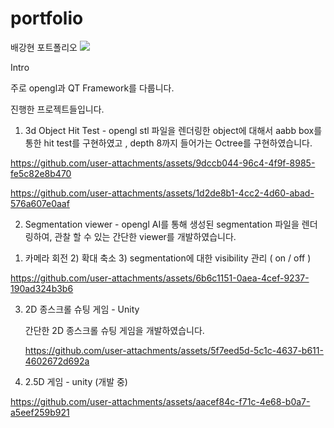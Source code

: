 # portfolio

배강현 포트폴리오
<img src="https://capsule-render.vercel.app/api?type=모양&color=색상코드&height=높이&section=header&text=안녕하세요 ! c++ 그래픽스 개발자 배강현입니다.&fontSize=텍스트크기" />

Intro



주로 opengl과 QT Framework를 다룹니다.

진행한 프로젝트들입니다.




1. 3d Object Hit Test - opengl
   stl 파일을 렌더링한 object에 대해서 aabb box를 통한 hit test를 구현하였고 , depth 8까지 들어가는 Octree를 구현하였습니다.

https://github.com/user-attachments/assets/9dccb044-96c4-4f9f-8985-fe5c82e8b470

https://github.com/user-attachments/assets/1d2de8b1-4cc2-4d60-abad-576a607e0aaf





2. Segmentation viewer - opengl
  AI를 통해 생성된 segmentation 파일을 렌더링하여, 관찰 할 수 있는 간단한 viewer를 개발하였습니다.

  1) 카메라 회전  2) 확대 축소  3) segmentation에 대한 visibility 관리 ( on / off )

   

https://github.com/user-attachments/assets/6b6c1151-0aea-4cef-9237-190ad324b3b6







3. 2D 종스크롤 슈팅 게임 - Unity
   
   간단한 2D 종스크롤 슈팅 게임을 개발하였습니다.
   
   https://github.com/user-attachments/assets/5f7eed5d-5c1c-4637-b611-4602672d692a





   

4. 2.5D 게임 - unity (개발 중)
   


https://github.com/user-attachments/assets/aacef84c-f71c-4e68-b0a7-a5eef259b921

